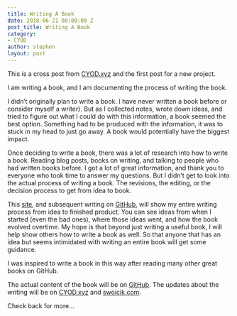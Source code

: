 ```yaml
---
title: Writing A Book
date: 2018-06-21 00:00:00 Z
post_title: Writing A Book
category:
- CYOD
author: stephen
layout: post
---
```


This is a cross post from <a href="http://cyod.xyz" target="_blank" rel="noopener">CYOD.xyz</a> and the first post for a new project.

I am writing a book, and I am documenting the process of writing the book.

I didn’t originally plan to write a book. I have never written a book before or consider myself a writer). But as I collected notes, wrote down ideas, and tried to figure out what I could do with this information, a book seemed the best option. Something had to be produced with the information, it was to stuck in my head to just go away. A book would potentially have the biggest impact.

Once deciding to write a book, there was a lot of research into how to write a book. Reading blog posts, books on writing, and talking to people who had written books before. I got a lot of great information, and thank you to everyone who took time to answer my questions. But I didn’t get to look into the actual process of writing a book. The revisions, the editing, or the decision process to get from idea to book.

This <a href="https://swoicik.github.io/cyod">site</a>, and subsequent writing on <a href="https://github.com/swoicik/cyod">GitHub</a>, will show my entire writing process from idea to finished product. You can see ideas from when I started (even the bad ones), where those ideas went, and how the book evolved overtime. My hope is that beyond just writing a useful book, I will help show others how to write a book as well. So that anyone that has an idea but seems intimidated with writing an entire book will get some guidance.

I was inspired to write a book in this way after reading many other great books on GitHub.

The actual content of the book will be on <a href="https://github.com/swoicik/cyod">GitHub</a>. The updates about the writing will be on <a href="https://cyod.xyz" target="_blank" rel="noopener">CYOD.xyz</a> and <a href="https://swoicik.com/category/cyod/">swoicik.com</a>.

Check back for more…
